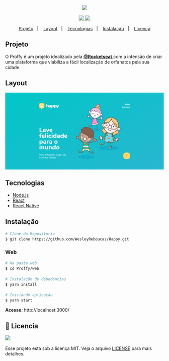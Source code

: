 <p align="center"> 
	<img src='https://user-images.githubusercontent.com/28845397/95777411-858d6600-0c9c-11eb-999a-eb7548d04a35.png' />
</p>

<p align="center">
	<a href="https://www.linkedin.com/in/wesley-andrade/">	
		<img src="https://img.shields.io/static/v1?label=&message=WesleyAndrade&color=29b6d1&style=flat&logo=linkedin"/>
	</a>
	<a href="https://choosealicense.com/licenses/mit/">	
		<img src="https://img.shields.io/static/v1?label=License&message=MIT&color=00c7c7&style=flat"/>
	</a>
</p>




<p align="center">
  <a href="#projeto">Projeto</a>&nbsp;&nbsp;&nbsp;|&nbsp;&nbsp;&nbsp;
  <a href="#layout">Layout</a>&nbsp;&nbsp;&nbsp;|&nbsp;&nbsp;&nbsp;
  <a href="#tecnologias">Tecnologias</a>&nbsp;&nbsp;&nbsp;|&nbsp;&nbsp;&nbsp;
  <a href="#instalação">Instalação</a>&nbsp;&nbsp;&nbsp;|&nbsp;&nbsp;&nbsp;
  <a href="#bookmark_tabs-licencia">Licença</a>
</p>

## Projeto

O Proffy é um projeto idealizado pela 
<a href="https://rocketseat.com.br/"> **@Rocketseat** </a> 
com a intensão de criar uma plataforma que viabiliza a fácil localização de orfanatos pela sua cidade.

## Layout

<div style="display: flex; flex-direction: 'row'; align-items: 'center';">
	<img src="./.github/landing.png" width="600px">
  		
</div>

## Tecnologias

- [Node.js](https://nodejs.org/en/)
- [React](https://reactjs.org)
- [React Native](https://facebook.github.io/react-native/)


## Instalação
```bash
# Clone do Repositorio
$ git clone https://github.com/WesleyReboucas/Happy.git
```

### Web

```bash
# Na pasta web
$ cd Proffy/web

# Instalação de depedencias
$ yarn install

# Iniciando aplicação
$ yarn start
```
**Acesse:** http://localhost:3000/ 


## :bookmark_tabs: Licencia
<a href="https://choosealicense.com/licenses/mit/">
	<img src="https://img.shields.io/static/v1?label=License&message=2020&color=A31F34&style=flat"/>
</a>

Esse projeto está sob a licença MIT. Veja o arquivo [LICENSE](LICENSE) para mais detalhes.

